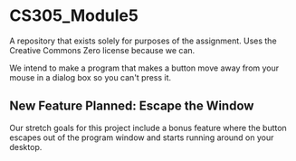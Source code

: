 # CS305_Module5
A repository that exists solely for purposes of the assignment.
Uses the Creative Commons Zero license because we can.

We intend to make a program that makes a button move away from your mouse in a dialog box so you can't press it.

## New Feature Planned: Escape the Window
Our stretch goals for this project include a bonus feature where the button escapes out of the program window and starts running around on your desktop.

